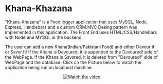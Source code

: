 # Khana-Khazana

"Khana-Khazana" is a Food logger application that uses MySQL, Node, Express, Handlebars and a custom ORM.MVC Desing pattern
was implemented in this application. The Front End uses HTML/CSS/Handlebars with Node and MYSQL in the backend. 

The user can add a new Khana(Indian/Pakistani Food) and either Devour It! or Savor It! If the Khana is Devoured, it is appended
to the Devoured! side of the WebPage. If the Khana is Savored, it is deleted from "Devoured!" side of WebPage and the database. Click on the Picture below to watch the application being run on localhost machine.

<p align="center"

[![Watch the video](https://img.youtube.com/vi/UZ6U60oYiQ8/0.jpg)](https://youtu.be/UZ6U60oYiQ8)

</p>
